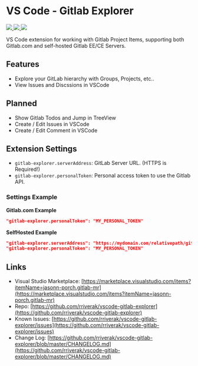 # VS Code - Gitlab Explorer

[![](http://vsmarketplacebadge.apphb.com/version-short/jasonn-porch.gitlab-mr.svg
)
![](http://vsmarketplacebadge.apphb.com/installs-short/jasonn-porch.gitlab-mr.svg
)
![](http://vsmarketplacebadge.apphb.com/rating-short/jasonn-porch.gitlab-mr.svg
)](https://marketplace.visualstudio.com/items?itemName=jasonn-porch.gitlab-mr)

VS Code extension for working with Gitlab Project Items, supporting both Gitlab.com and self-hosted Gitlab EE/CE Servers.

## Features

* Explore your GitLab hierarchy with Groups, Projects, etc..
* View Issues and Discssions in VSCode

## Planned
* Show Gitlab Todos and Jump in TreeView 
* Create / Edit Issues in VSCode
* Create / Edit Comment in VSCode

## Extension Settings

* `gitlab-explorer.serverAddress`: GitLab Server URL. (HTTPS is Required!)
* `gitlab-explorer.personalToken`: Personal access token to use the Gitlab API.

### Settings Example

**Gitlab.com Example**
```json
"gitlab-explorer.personalToken": "MY_PERSONAL_TOKEN"
```

**SelfHosted Example**
```json
"gitlab-explorer.serverAddress": "https://mydomain.com/relativepath/gitlab"
"gitlab-explorer.personalToken": "MY_PERSONAL_TOKEN"
```

 

## Links

* Visual Studio Marketplace: [https://marketplace.visualstudio.com/items?itemName=jasonn-porch.gitlab-mr](https://marketplace.visualstudio.com/items?itemName=jasonn-porch.gitlab-mr)
* Repo: [https://github.com/rriverak/vscode-gitlab-explorer](https://github.com/rriverak/vscode-gitlab-explorer)
* Known Issues: [https://github.com/rriverak/vscode-gitlab-explorer/issues](https://github.com/rriverak/vscode-gitlab-explorer/issues)
* Change Log: [https://github.com/rriverak/vscode-gitlab-explorer/blob/master/CHANGELOG.md](https://github.com/rriverak/vscode-gitlab-explorer/blob/master/CHANGELOG.md)
